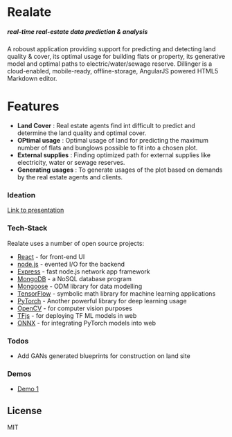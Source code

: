 # Realate

##### _real-time real-estate data prediction & analysis_

A roboust application providing support for predicting and detecting land quality & cover, its optimal usage  for building flats or property, its generative model and  optimal paths to electric/water/sewage reserve.
Dillinger is a cloud-enabled, mobile-ready, offline-storage, AngularJS powered HTML5 Markdown editor.

# Features

  - **Land Cover** : Real estate agents find int difficult to predict and  determine the land quality and optimal cover.
  - **OPtimal usage** : Optimal usage of land for predicting the maximum number of flats and bunglows possible to fit into a chosen plot.
  - **External supplies** : Finding optimized path for external supplies like electricity, water or sewage reserves.
  - **Generating usages** : To generate usages of the plot based on demands by the real estate agents and  clients.


### Ideation 
[Link to presentation](https://github.com/deluminators/Realate/blob/main/Realate_PitchDeck.pdf)

### Tech-Stack

Realate uses a number of open source projects:

* [React](https://reactjs.org/) - for front-end UI
* [node.js](https://nodejs.org/) - evented I/O for the backend
* [Express](https://expressjs.com/) - fast node.js network app framework 
* [MongoDB](https://www.mongodb.com/) - a NoSQL database program
* [Mongoose](https://mongoosejs.com/) - ODM library for data modelling
* [TensorFlow](https://www.tensorflow.org/) - symbolic math library for machine learning applications
* [PyTorch](https://pytorch.org/) - Another powerful library for deep learning usage
* [OpenCV](https://opencv.org/) - for computer vision purposes
* [TFjs](https://www.tensorflow.org/js) - for deploying TF ML models in web
* [ONNX](https://onnx.ai/) - for integrating PyTorch models into web


### Todos

 - Add GANs generated blueprints for construction on land site

### Demos
- [Demo 1](https://github.com/deluminators/Realate/blob/main/land_utils/demo1.ipynb)

License
----

MIT
